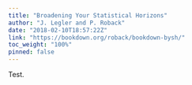 ```yaml
---
title: "Broadening Your Statistical Horizons"
author: "J. Legler and P. Roback"
date: "2018-02-10T18:57:22Z"
link: "https://bookdown.org/roback/bookdown-bysh/"
toc_weight: "100%"
pinned: false
---
```


Test.
